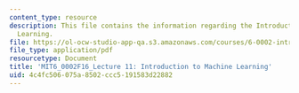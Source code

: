 ```yaml
---
content_type: resource
description: This file contains the information regarding the Introduction to Machine
  Learning.
file: https://ol-ocw-studio-app-qa.s3.amazonaws.com/courses/6-0002-introduction-to-computational-thinking-and-data-science-fall-2016/4c4fc506075a8502ccc5191583d22882_MIT6_0002F16_lec11.pdf
file_type: application/pdf
resourcetype: Document
title: 'MIT6_0002F16_Lecture 11: Introduction to Machine Learning'
uid: 4c4fc506-075a-8502-ccc5-191583d22882
---
```

